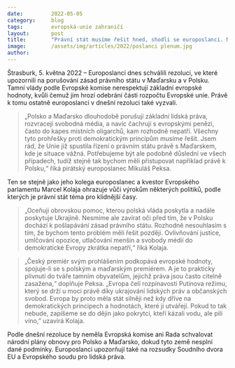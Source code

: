 ```yaml
---
date:         2022-05-05
category:     blog
tags:         evropská-unie zahraničí
layout:       post
title:        "Právní stát musíme řešit hned, shodli se europoslanci. Maďarsku a Polsku hrozí konec dotací"
image:        /assets/img/articles/2022/poslanci plenum.jpg
author:       
---
```


Štrasburk, 5. května 2022 – Europoslanci dnes schválili rezoluci, ve které upozornili na porušování zásad právního státu v Maďarsku a v Polsku. Tamní vlády podle Evropské komise nerespektují základní evropské hodnoty, kvůli čemuž jim hrozí odebrání části rozpočtu Evropské unie. Právě k tomu ostatně europoslanci v dnešní rezoluci také vyzvali.

> „Polsko a Maďarsko dlouhodobě porušují základní lidská práva, rozvracejí svobodná média, a navíc čachrují s evropskými penězi, často do kapes místních oligarchů, kam rozhodně nepatří. Všechny tyto prohřešky proti demokratickým principům musíme řešit. Jsem rád, že Unie již spustila řízení o právním státu právě s Maďarskem, kde je situace vážná. Potřebujeme být ale podobně důslední ve všech případech, tudíž stejně tak bychom měli přistupovat například právě k Polsku,“ říká pirátský europoslanec Mikuláš Peksa.

Ten se stejně jako jeho kolega europoslanec a kvestor Evropského parlamentu Marcel Kolaja ohrazuje vůči výrokům některých politiků, podle kterých je právní stát téma pro klidnější časy. 

> „Oceňuji obrovskou pomoc, kterou polská vláda poskytla a nadále poskytuje Ukrajině. Nesmíme ale zavírat oči před tím, že v Polsku dochází k pošlapávání zásad právního státu. Rozhodně nesouhlasím s tím, že bychom tento problém měli řešit později. Ovlivňování justice, umlčování opozice, utlačování menšin a svobody médií do demokratické Evropy zkrátka nepatří,“ říká Kolaja.

> „Český premiér svým prohlášením podkopává evropské hodnoty, spojuje-li se s polským a maďarským premiérem. A je to prakticky plivnutí do tváře tamním obyvatelům, jejichž práva jsou často citelně zasažena,“ doplňuje Peksa. „Evropa čelí rozpínavosti Putinova režimu, který se drží u moci právě díky ukrajování lidských práv a občanských svobod. Evropa by proto měla stát silněji než kdy dříve na demokratických principech a hodnotách, které ji utvářejí. Pokud to tak nebude, zapíšeme se do dějin jako pokrytci, kteří kázali vodu, ale pili víno,” uzavírá Kolaja.

Podle dnešní rezoluce by neměla Evropská komise ani Rada schvalovat národní plány obnovy pro Polsko a Maďarsko, dokud tyto země nesplní dané podmínky. Europoslanci upozorňují také na rozsudky Soudního dvora EU a Evropského soudu pro lidská práva.

